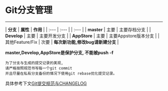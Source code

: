 # Git分支管理

---

| **分支** | **属性** | **作用** |
| :--- | :--- | | :--- |
| **master** | 主要 | 主要存档分支 |
| **Develop** | 主要 | 主要开发分支  |
| **AppStore** | 主要 | 主要Appstore版本分支 |
| 其他Feature/Fix | 次要 | **每次新功能,修改bug请新建分支** |

**master,Develop,AppStore是保护分支, 不能被push -f**

```
为了分支与生成的提交记录的美观, 
请严格按照规范书写每一个git commit
并且尽量在私有分支备份的情况下使用git rebase优化提交记录。
```

具体参考下文[Git提交规范与CHANGELOG](/1/3/32.md)